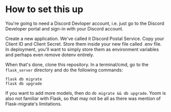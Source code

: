 # How to set this up

You're going to need a Discord Devloper account, i.e. just go to the Discord Developer portal and sign-in with your Discord account.

Create a new application. We've called it Discord Postal Service. Copy your Client ID and Client Secret. Store them inside your new file called .env file. In deployment, you'll want to simply store them as environment variables and perhaps even remove dotenv entirely.

When that's done, clone this repository. In a terminal/cmd, go to the `flask_server` directory and do the following commands:

```
flask db migrate
flask db upgrade
```

If you want to add more models, then do `db migrate && db upgrade`. Yoom is also not familiar with Flask, so that may not be all as there was mention of Flask-migrate's limitations.
